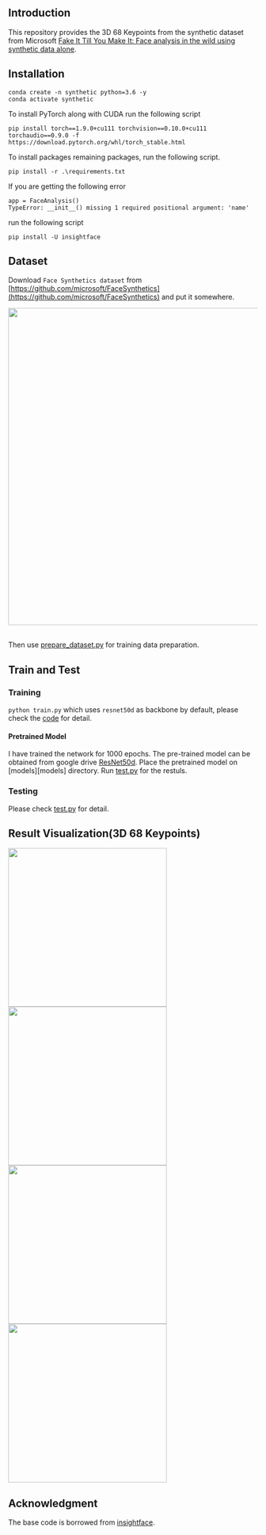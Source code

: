 ## Introduction
This repository provides the 3D 68 Keypoints from the synthetic dataset from Microsoft [Fake It Till You Make It: Face analysis in the wild using synthetic data alone](https://arxiv.org/abs/2109.15102).

## Installation
```
conda create -n synthetic python=3.6 -y
conda activate synthetic 
```

To install PyTorch along with CUDA run the following script
```
pip install torch==1.9.0+cu111 torchvision==0.10.0+cu111 torchaudio==0.9.0 -f https://download.pytorch.org/whl/torch_stable.html
```

To install packages remaining packages, run the following script.
```
pip install -r .\requirements.txt
```

If you are getting the following error 
```
app = FaceAnalysis()
TypeError: __init__() missing 1 required positional argument: 'name'
```
run the following script
```
pip install -U insightface
```

## Dataset
Download `Face Synthetics dataset` from [https://github.com/microsoft/FaceSynthetics](https://github.com/microsoft/FaceSynthetics) and put it somewhere.

<div align="left">
  <img src="https://github.com/microsoft/FaceSynthetics/raw/main/docs/img/dataset_samples_2.jpg" width="640"/>
</div>
<br/>

Then use [prepare_dataset.py](prepare_dataset.py) for training data preparation.


## Train and Test

### Training
`` python train.py `` which uses `resnet50d` as backbone by default, please check the [code](train.py) for detail.

#### Pretrained Model
I have trained the network for 1000 epochs. The pre-trained model can be obtained from google drive
[ResNet50d](https://drive.google.com/file/d/1lglDZypW_1ihWsfCOGS_mNCyaQryAvlb/view?usp=sharing). Place the pretrained model on [models][models] directory. Run [test.py](test.py) for the restuls. 


### Testing
Please check [test.py](test.py) for detail.

## Result Visualization(3D 68 Keypoints)
<div align="left">
  <img src="https://github.com/iamgmujtaba/synthetics/blob/main/doc/a_indoor_001.png?raw=true" width="320"/>
</div>

<div align="left">
  <img src="https://github.com/iamgmujtaba/synthetics/blob/main/doc/a_indoor_009.png?raw=true" width="320"/>
</div>

<div align="left">
  <img src="https://github.com/iamgmujtaba/synthetics/blob/main/doc/a_outdoor_008.png?raw=true" width="320"/>
</div>

<div align="left">
  <img src="https://github.com/iamgmujtaba/synthetics/blob/main/doc/a_outdoor_010.png?raw=true" width="320"/>
</div>

## Acknowledgment
The base code is borrowed from [insightface](https://github.com/deepinsight/insightface).
